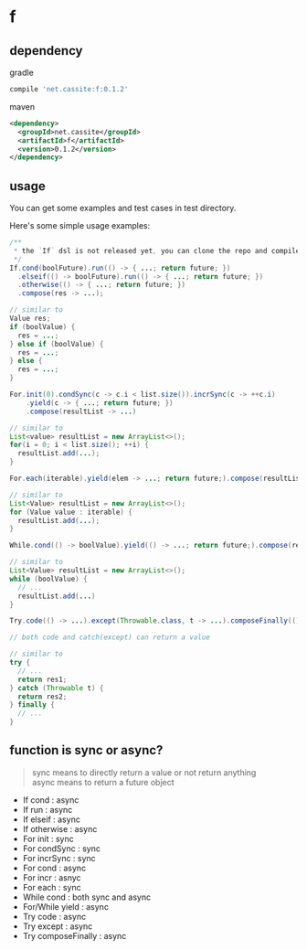 # f

## dependency

gradle

```groovy
compile 'net.cassite:f:0.1.2'
```

maven

```xml
<dependency>
  <groupId>net.cassite</groupId>
  <artifactId>f</artifactId>
  <version>0.1.2</version>
</dependency>
```

## usage

You can get some examples and test cases in test directory.

Here's some simple usage examples:

```java
/**
 * the `If` dsl is not released yet, you can clone the repo and compile yourself
 */
If.cond(boolFuture).run(() -> { ...; return future; })
  .elseif(() -> boolFuture).run(() -> { ...; return future; })
  .otherwise(() -> { ...; return future; })
  .compose(res -> ...);

// similar to
Value res;
if (boolValue) {
  res = ...;
} else if (boolValue) {
  res = ...;
} else {
  res = ...;
}

For.init(0).condSync(c -> c.i < list.size()).incrSync(c -> ++c.i)
    .yield(c -> { ...; return future; })
    .compose(resultList -> ...)

// similar to
List<value> resultList = new ArrayList<>();
for(i = 0; i < list.size(); ++i) {
  resultList.add(...);
}

For.each(iterable).yield(elem -> ...; return future;).compose(resultList -> ...)

// similar to
List<Value> resultList = new ArrayList<>();
for (Value value : iterable) {
  resultList.add(...);
}

While.cond(() -> boolValue).yield(() -> ...; return future;).compose(resultList -> ...)

// similar to
List<Value> resultList = new ArrayList<>();
while (boolValue) {
  // ...
  resultList.add(...)
}

Try.code(() -> ...).except(Throwable.class, t -> ...).composeFinally(() -> ...).compose(res -> ...)

// both code and catch(except) can return a value

// similar to
try {
  // ...
  return res1;
} catch (Throwable t) {
  return res2;
} finally {
  // ...
}
```

## function is sync or async?

>sync means to directly return a value or not return anything  
>async means to return a future object

* If cond : async
* If run : async
* If elseif : async
* If otherwise : async
* For init : sync
* For condSync : sync
* For incrSync : sync
* For cond : async
* For incr : asnyc
* For each : sync
* While cond : both sync and async
* For/While yield : async
* Try code : async
* Try except : async
* Try composeFinally : async

